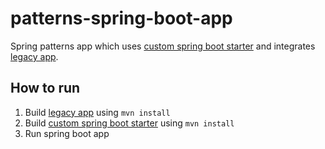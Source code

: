 # patterns-spring-boot-app
Spring patterns app which uses [custom spring boot starter](https://github.com/pfilaretov/patterns-spring-boot-starter)
and integrates [legacy app](https://github.com/pfilaretov/patterns-spring-boot-legacy). 

## How to run

1) Build [legacy app](https://github.com/pfilaretov/patterns-spring-boot-legacy) using `mvn install`
1) Build [custom spring boot starter](https://github.com/pfilaretov/patterns-spring-boot-starter) using `mvn install`
1) Run spring boot app